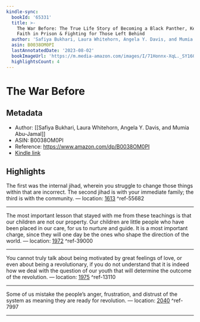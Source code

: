 ```yaml
---
kindle-sync:
  bookId: '65331'
  title: >-
    The War Before: The True Life Story of Becoming a Black Panther, Keeping the
    Faith in Prison & Fighting for Those Left Behind
  author: 'Safiya Bukhari, Laura Whitehorn, Angela Y. Davis, and Mumia Abu-Jamal'
  asin: B0038OM0PI
  lastAnnotatedDate: '2023-08-02'
  bookImageUrl: 'https://m.media-amazon.com/images/I/71Honnx-XqL._SY160.jpg'
  highlightsCount: 4
---
```

# The War Before
## Metadata
* Author: [[Safiya Bukhari, Laura Whitehorn, Angela Y. Davis, and Mumia Abu-Jamal]]
* ASIN: B0038OM0PI
* Reference: https://www.amazon.com/dp/B0038OM0PI
* [Kindle link](kindle://book?action=open&asin=B0038OM0PI)

## Highlights
The first was the internal jihad, wherein you struggle to change those things within that are incorrect. The second jihad is with your immediate family; the third is with the community. — location: [1613](kindle://book?action=open&asin=B0038OM0PI&location=1613) ^ref-55682

---
The most important lesson that stayed with me from these teachings is that our children are not our property. Our children are little people who have been placed in our care, for us to nurture and guide. It is a most important charge, since they will one day be the ones who shape the direction of the world. — location: [1972](kindle://book?action=open&asin=B0038OM0PI&location=1972) ^ref-39000

---
You cannot truly talk about being motivated by great feelings of love, or even about being a revolutionary, if you do not understand that it is indeed how we deal with the question of our youth that will determine the outcome of the revolution. — location: [1975](kindle://book?action=open&asin=B0038OM0PI&location=1975) ^ref-13110

---
Some of us mistake the people’s anger, frustration, and distrust of the system as meaning they are ready for revolution. — location: [2040](kindle://book?action=open&asin=B0038OM0PI&location=2040) ^ref-7997

---
